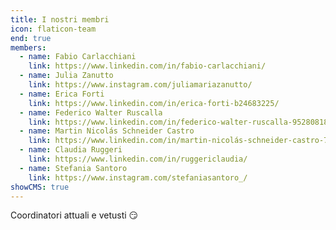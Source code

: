 ```yaml
---
title: I nostri membri
icon: flaticon-team
end: true
members:
  - name: Fabio Carlacchiani
    link: https://www.linkedin.com/in/fabio-carlacchiani/
  - name: Julia Zanutto
    link: https://www.instagram.com/juliamariazanutto/
  - name: Erica Forti
    link: https://www.linkedin.com/in/erica-forti-b24683225/
  - name: Federico Walter Ruscalla
    link: https://www.linkedin.com/in/federico-walter-ruscalla-952808182/
  - name: Martin Nicolás Schneider Castro
    link: https://www.linkedin.com/in/martin-nicolás-schneider-castro-731948216/
  - name: Claudia Ruggeri
    link: https://www.linkedin.com/in/ruggericlaudia/
  - name: Stefania Santoro
    link: https://www.instagram.com/stefaniasantoro_/
showCMS: true
---
```


Coordinatori attuali e vetusti 😏

